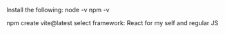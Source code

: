 Install the following:
node -v
npm -v

npm create vite@latest
select framework: React for my self and regular JS


